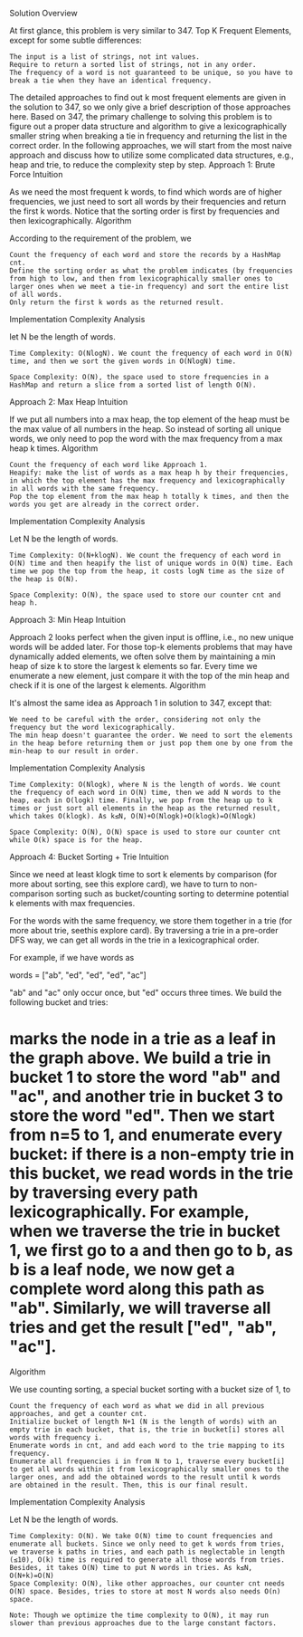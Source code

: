 Solution
Overview

At first glance, this problem is very similar to 347. Top K Frequent Elements, except for some subtle differences:

    The input is a list of strings, not int values.
    Require to return a sorted list of strings, not in any order.
    The frequency of a word is not guaranteed to be unique, so you have to break a tie when they have an identical frequency.

The detailed approaches to find out k most frequent elements are given in the solution to 347, so we only give a brief description of those approaches here. Based on 347, the primary challenge to solving this problem is to figure out a proper data structure and algorithm to give a lexicographically smaller string when breaking a tie in frequency and returning the list in the correct order. In the following approaches, we will start from the most naive approach and discuss how to utilize some complicated data structures, e.g., heap and trie, to reduce the complexity step by step.
Approach 1: Brute Force
Intuition

As we need the most frequent k words, to find which words are of higher frequencies, we just need to sort all words by their frequencies and return the first k words. Notice that the sorting order is first by frequencies and then lexicographically.
Algorithm

According to the requirement of the problem, we

    Count the frequency of each word and store the records by a HashMap cnt.
    Define the sorting order as what the problem indicates (by frequencies from high to low, and then from lexicographically smaller ones to larger ones when we meet a tie-in frequency) and sort the entire list of all words.
    Only return the first k words as the returned result.

Implementation
Complexity Analysis

let N be the length of words.

    Time Complexity: O(NlogN). We count the frequency of each word in O(N) time, and then we sort the given words in O(NlogN) time.

    Space Complexity: O(N), the space used to store frequencies in a HashMap and return a slice from a sorted list of length O(N).

Approach 2: Max Heap
Intuition

If we put all numbers into a max heap, the top element of the heap must be the max value of all numbers in the heap. So instead of sorting all unique words, we only need to pop the word with the max frequency from a max heap k times.
Algorithm

    Count the frequency of each word like Approach 1.
    Heapify: make the list of words as a max heap h by their frequencies, in which the top element has the max frequency and lexicographically in all words with the same frequency.
    Pop the top element from the max heap h totally k times, and then the words you get are already in the correct order.

Implementation
Complexity Analysis

Let N be the length of words.

    Time Complexity: O(N+klogN). We count the frequency of each word in O(N) time and then heapify the list of unique words in O(N) time. Each time we pop the top from the heap, it costs logN time as the size of the heap is O(N).

    Space Complexity: O(N), the space used to store our counter cnt and heap h.

Approach 3: Min Heap
Intuition

Approach 2 looks perfect when the given input is offline, i.e., no new unique words will be added later. For those top-k elements problems that may have dynamically added elements, we often solve them by maintaining a min heap of size k to store the largest k elements so far. Every time we enumerate a new element, just compare it with the top of the min heap and check if it is one of the largest k elements.
Algorithm

It's almost the same idea as Approach 1 in solution to 347, except that:

    We need to be careful with the order, considering not only the frequency but the word lexicographically.
    The min heap doesn't guarantee the order. We need to sort the elements in the heap before returning them or just pop them one by one from the min-heap to our result in order.

Implementation
Complexity Analysis

    Time Complexity: O(Nlogk), where N is the length of words. We count the frequency of each word in O(N) time, then we add N words to the heap, each in O(logk) time. Finally, we pop from the heap up to k times or just sort all elements in the heap as the returned result, which takes O(klogk). As k≤N, O(N)+O(Nlogk)+O(klogk)=O(Nlogk)

    Space Complexity: O(N), O(N) space is used to store our counter cnt while O(k) space is for the heap.

Approach 4: Bucket Sorting + Trie
Intuition

Since we need at least klogk time to sort k elements by comparison (for more about sorting, see this explore card), we have to turn to non-comparison sorting such as bucket/counting sorting to determine potential k elements with max frequencies.

For the words with the same frequency, we store them together in a trie (for more about trie, seethis explore card). By traversing a trie in a pre-order DFS way, we can get all words in the trie in a lexicographical order.

For example, if we have words as

words = ["ab", "ed", "ed", "ed", "ac"]

"ab" and "ac" only occur once, but "ed" occurs three times. We build the following bucket and tries:

# marks the node in a trie as a leaf in the graph above. We build a trie in bucket 1 to store the word "ab" and "ac", and another trie in bucket 3 to store the word "ed". Then we start from n=5 to 1, and enumerate every bucket: if there is a non-empty trie in this bucket, we read words in the trie by traversing every path lexicographically. For example, when we traverse the trie in bucket 1, we first go to a and then go to b, as b is a leaf node, we now get a complete word along this path as "ab". Similarly, we will traverse all tries and get the result ["ed", "ab", "ac"].
Algorithm

We use counting sorting, a special bucket sorting with a bucket size of 1, to

    Count the frequency of each word as what we did in all previous approaches, and get a counter cnt.
    Initialize bucket of length N+1 (N is the length of words) with an empty trie in each bucket, that is, the trie in bucket[i] stores all words with frequency i.
    Enumerate words in cnt, and add each word to the trie mapping to its frequency.
    Enumerate all frequencies i in from N to 1, traverse every bucket[i] to get all words within it from lexicographically smaller ones to the larger ones, and add the obtained words to the result until k words are obtained in the result. Then, this is our final result.

Implementation
Complexity Analysis

Let N be the length of words.

    Time Complexity: O(N). We take O(N) time to count frequencies and enumerate all buckets. Since we only need to get k words from tries, we traverse k paths in tries, and each path is neglectable in length (≤10), O(k) time is required to generate all those words from tries. Besides, it takes O(N) time to put N words in tries. As k≤N, O(N+k)=O(N)
    Space Complexity: O(N), like other approaches, our counter cnt needs O(N) space. Besides, tries to store at most N words also needs O(n) space.

    Note: Though we optimize the time complexity to O(N), it may run slower than previous approaches due to the large constant factors.

